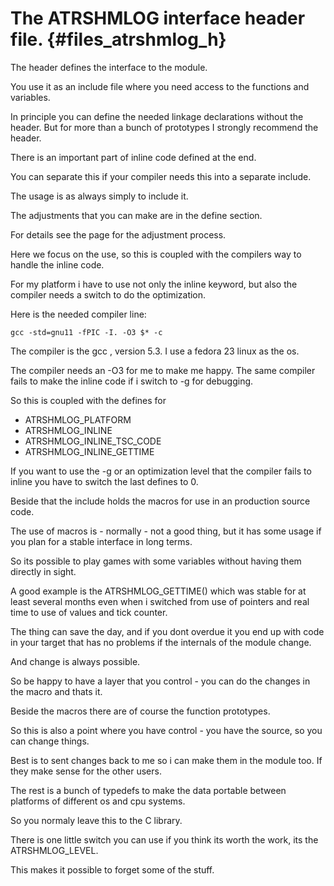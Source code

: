 The ATRSHMLOG interface header file.  {#files_atrshmlog_h}
====================================

The header defines the interface to the module.

You use it as an include file where you need access to the
functions and variables.

In principle you can define the needed linkage declarations
without the header. But for more than a bunch of prototypes
I strongly recommend the header.

There is an important part of inline code defined at the end.

You can separate this if your compiler needs this into a separate
include.

The usage is as always simply to include it.

The adjustments that you can make are in the define section.

For details see the page for the adjustment process.

Here we focus on the use, so this is coupled with the compilers
way to handle the inline code.

For my platform i have to use not only the inline keyword,
but also the compiler needs a switch to do the optimization.

Here is the needed compiler line:

    gcc -std=gnu11 -fPIC -I. -O3 $* -c

The compiler is the gcc , version 5.3. I use a fedora 23 linux as
the os.

The compiler needs an -O3 for me to make me happy. The same compiler
fails to make the inline code if i switch to -g for debugging.

So this is coupled with the defines for
- ATRSHMLOG_PLATFORM
- ATRSHMLOG_INLINE
- ATRSHMLOG_INLINE_TSC_CODE
- ATRSHMLOG_INLINE_GETTIME

If you want to use the -g or an optimization level that the compiler
fails to inline you have to switch the last defines to 0.

Beside that the include holds the macros for use in an
production source code.

The use of macros is - normally - not a good thing, but it has some
usage if you plan for a stable interface in long terms.

So its possible to play games with some variables without having
them directly in sight.

A good example is the ATRSHMLOG_GETTIME() which was stable for
at least several months even when i switched from use
of pointers and real time to use of values and tick counter.

The thing can save the day, and if you dont overdue it you end
up with code in your target that has no problems if the internals
of the module change.

And change is always possible.

So be happy to have a layer that you control - you can do the
changes in the  macro and thats it.

Beside the macros there are of course the function prototypes.

So this is also a point where you have control - you have the source,
so you can change things.

Best is to sent changes back to me so i can make them in the module
too. If they make sense for the other users.

The rest is a bunch of typedefs to make the data portable between
platforms of different os and cpu systems.

So you normaly leave this to the C library.

There is one little switch you can use if you think its worth the
work, its the ATRSHMLOG_LEVEL.

This makes it possible to forget some of the stuff.






